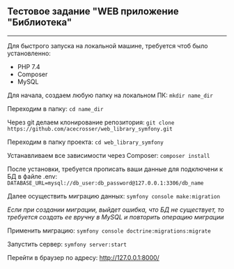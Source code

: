 ## Тестовое задание "WEB приложение "Библиотека"
---
Для быстрого запуска на локальной машине, требуется чтоб было установленно:

* PHP 7.4
* Composer
* MySQL

Для начала, создаем любую папку на локальном ПК:
`mkdir name_dir`

Переходим в папку:
`cd name_dir`

Через git делаем клонирование репозитория:
`git clone https://github.com/acecrosser/web_library_symfony.git`

Переходим в папку проекта:
`cd web_library_symfony`

Устанавливаем все зависимости через Composer:
`composer install`

После установки, требуется прописать ваши данные для подключени к БД в файле .env:
`DATABASE_URL=mysql://db_user:db_password@127.0.0.1:3306/db_name`

Далее осуществить миграцию данных:
`symfony console make:migration`

*Если при создании миграции, выйдет ошибка, что БД не существует, то требуется создать ее вручну в MySQL и повторить операцию миграции*

Применить миграцию:
`symfony console doctrine:migrations:migrate`

Запустить сервер:
`symfony server:start`

Перейти в браузер по адресу: 
http://127.0.0.1:8000/